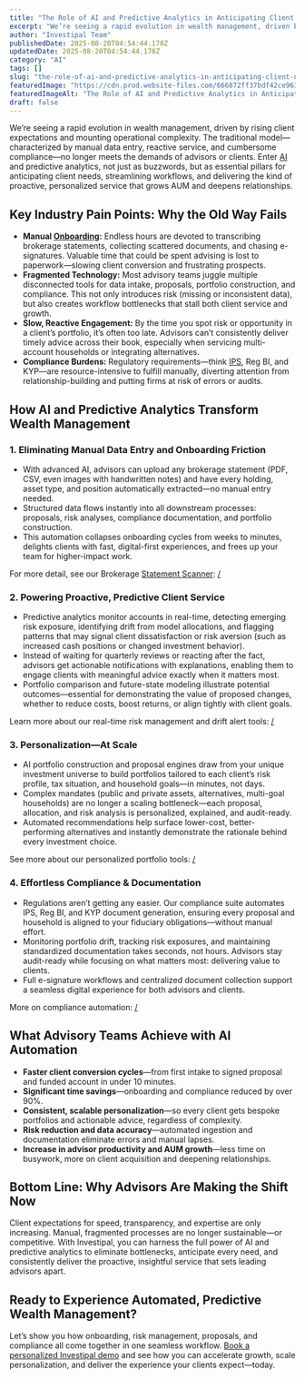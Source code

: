 ```yaml
---
title: "The Role of AI and Predictive Analytics in Anticipating Client Needs in Wealth Management"
excerpt: "We’re seeing a rapid evolution in wealth management, driven by rising client expectations and mounting operational complexity."
author: "Investipal Team"
publishedDate: 2025-08-20T04:54:44.178Z
updatedDate: 2025-08-20T04:54:44.178Z
category: "AI"
tags: []
slug: "the-role-of-ai-and-predictive-analytics-in-anticipating-client-needs-in-wealth-management"
featuredImage: "https://cdn.prod.website-files.com/666872ff37bdf42ce9637d77/68a55513095e5105f1bb809a_pexels-photo-7567591.jpeg"
featuredImageAlt: "The Role of AI and Predictive Analytics in Anticipating Client Needs in Wealth Management"
draft: false
---
```

<p>We’re seeing a rapid evolution in wealth management, driven by rising client expectations and mounting operational complexity. The traditional model—characterized by manual data entry, reactive service, and cumbersome compliance—no longer meets the demands of advisors or clients. Enter <a href="/blog/ai">AI</a> and predictive analytics, not just as buzzwords, but as essential pillars for anticipating client needs, streamlining workflows, and delivering the kind of proactive, personalized service that grows AUM and deepens relationships.</p>

<h2>Key Industry Pain Points: Why the Old Way Fails</h2>
<ul><li><strong>Manual <a href="/blog/onboarding">Onboarding</a>:</strong> Endless hours are devoted to transcribing brokerage statements, collecting scattered documents, and chasing e-signatures. Valuable time that could be spent advising is lost to paperwork—slowing client conversion and frustrating prospects.</li><li><strong>Fragmented Technology:</strong> Most advisory teams juggle multiple disconnected tools for data intake, proposals, portfolio construction, and compliance. This not only introduces risk (missing or inconsistent data), but also creates workflow bottlenecks that stall both client service and growth.</li><li><strong>Slow, Reactive Engagement:</strong> By the time you spot risk or opportunity in a client’s portfolio, it’s often too late. Advisors can’t consistently deliver timely advice across their book, especially when servicing multi-account households or integrating alternatives.</li><li><strong>Compliance Burdens:</strong> Regulatory requirements—think <a href="/features/investment-policy-statements">IPS</a>, Reg BI, and KYP—are resource-intensive to fulfill manually, diverting attention from relationship-building and putting firms at risk of errors or audits.</li></ul>

<h2>How AI and Predictive Analytics Transform Wealth Management</h2>

<h3>1. Eliminating Manual Data Entry and Onboarding Friction</h3>
<ul><li>With advanced AI, advisors can upload any brokerage statement (PDF, CSV, even images with handwritten notes) and have every holding, asset type, and position automatically extracted—no manual entry needed.</li><li>Structured data flows instantly into all downstream processes: proposals, risk analyses, compliance documentation, and portfolio construction.</li><li>This automation collapses onboarding cycles from weeks to minutes, delights clients with fast, digital-first experiences, and frees up your team for higher-impact work.</li></ul>
<p>For more detail, see our Brokerage <a href="/features/automated-statement-scanner">Statement Scanner</a>: <a href="/book-a-demo">/</a></p>

<h3>2. Powering Proactive, Predictive Client Service</h3>
<ul><li>Predictive analytics monitor accounts in real-time, detecting emerging risk exposure, identifying drift from model allocations, and flagging patterns that may signal client dissatisfaction or risk aversion (such as increased cash positions or changed investment behavior).</li><li>Instead of waiting for quarterly reviews or reacting after the fact, advisors get actionable notifications with explanations, enabling them to engage clients with meaningful advice exactly when it matters most.</li><li>Portfolio comparison and future-state modeling illustrate potential outcomes—essential for demonstrating the value of proposed changes, whether to reduce costs, boost returns, or align tightly with client goals.</li></ul>
<p>Learn more about our real-time risk management and drift alert tools: <a href="/book-a-demo">/</a></p>

<h3>3. Personalization—At Scale</h3>
<ul><li>AI portfolio construction and proposal engines draw from your unique investment universe to build portfolios tailored to each client’s risk profile, tax situation, and household goals—in minutes, not days.</li><li>Complex mandates (public and private assets, alternatives, multi-goal households) are no longer a scaling bottleneck—each proposal, allocation, and risk analysis is personalized, explained, and audit-ready.</li><li>Automated recommendations help surface lower-cost, better-performing alternatives and instantly demonstrate the rationale behind every investment choice.</li></ul>
<p>See more about our personalized portfolio tools: <a href="/book-a-demo">/</a></p>

<h3>4. Effortless Compliance & Documentation</h3>
<ul><li>Regulations aren’t getting any easier. Our compliance suite automates IPS, Reg BI, and KYP document generation, ensuring every proposal and household is aligned to your fiduciary obligations—without manual effort.</li><li>Monitoring portfolio drift, tracking risk exposures, and maintaining standardized documentation takes seconds, not hours. Advisors stay audit-ready while focusing on what matters most: delivering value to clients.</li><li>Full e-signature workflows and centralized document collection support a seamless digital experience for both advisors and clients.</li></ul>
<p>More on compliance automation: <a href="/book-a-demo">/</a></p>

<h2>What Advisory Teams Achieve with AI Automation</h2>
<ul><li><strong>Faster client conversion cycles</strong>—from first intake to signed proposal and funded account in under 10 minutes.</li><li><strong>Significant time savings</strong>—onboarding and compliance reduced by over 90%.</li><li><strong>Consistent, scalable personalization</strong>—so every client gets bespoke portfolios and actionable advice, regardless of complexity.</li><li><strong>Risk reduction and data accuracy</strong>—automated ingestion and documentation eliminate errors and manual lapses.</li><li><strong>Increase in advisor productivity and AUM growth</strong>—less time on busywork, more on client acquisition and deepening relationships.</li></ul>

<h2>Bottom Line: Why Advisors Are Making the Shift Now</h2>
<p>Client expectations for speed, transparency, and expertise are only increasing. Manual, fragmented processes are no longer sustainable—or competitive. With Investipal, you can harness the full power of AI and predictive analytics to eliminate bottlenecks, anticipate every need, and consistently deliver the proactive, insightful service that sets leading advisors apart.</p>

<h2>Ready to Experience Automated, Predictive Wealth Management?</h2>
<p>Let’s show you how onboarding, risk management, proposals, and compliance all come together in one seamless workflow. <a href="/book-a-demo">Book a personalized Investipal demo</a> and see how you can accelerate growth, scale personalization, and deliver the experience your clients expect—today.</p>